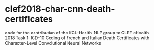 # clef2018-char-cnn-death-certificates
code for the contribution of the KCL-Health-NLP group to CLEF eHealth 2018 Task 1: ICD-10 Coding of French and Italian Death Certificates with Character-Level Convolutional Neural Networks
